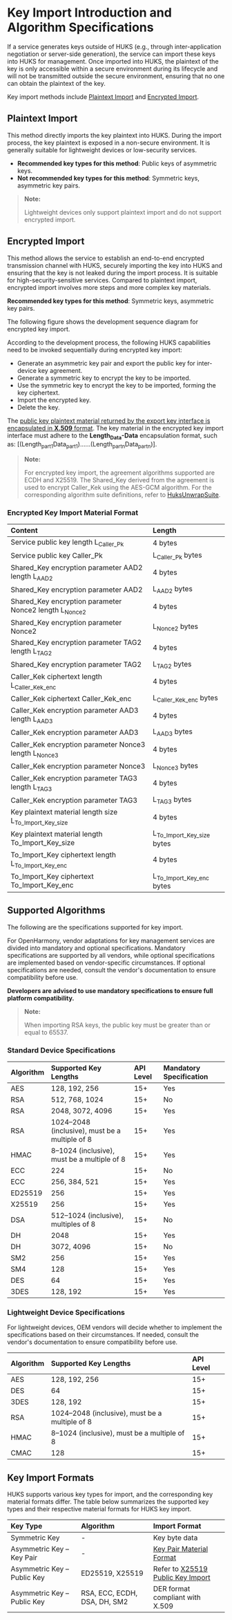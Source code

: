 # Key Import Introduction and Algorithm Specifications  

If a service generates keys outside of HUKS (e.g., through inter-application negotiation or server-side generation), the service can import these keys into HUKS for management. Once imported into HUKS, the plaintext of the key is only accessible within a secure environment during its lifecycle and will not be transmitted outside the secure environment, ensuring that no one can obtain the plaintext of the key.  

Key import methods include [Plaintext Import](#plaintext-import) and [Encrypted Import](#encrypted-import).  

## Plaintext Import  

This method directly imports the key plaintext into HUKS. During the import process, the key plaintext is exposed in a non-secure environment. It is generally suitable for lightweight devices or low-security services.  

- **Recommended key types for this method**: Public keys of asymmetric keys.  
- **Not recommended key types for this method**: Symmetric keys, asymmetric key pairs.  

> **Note:**  
>  
> Lightweight devices only support plaintext import and do not support encrypted import.  

## Encrypted Import  

This method allows the service to establish an end-to-end encrypted transmission channel with HUKS, securely importing the key into HUKS and ensuring that the key is not leaked during the import process. It is suitable for high-security-sensitive services. Compared to plaintext import, encrypted import involves more steps and more complex key materials.  

**Recommended key types for this method**: Symmetric keys, asymmetric key pairs.  

The following figure shows the development sequence diagram for encrypted key import.  

According to the development process, the following HUKS capabilities need to be invoked sequentially during encrypted key import:  

- Generate an asymmetric key pair and export the public key for inter-device key agreement.  
- Generate a symmetric key to encrypt the key to be imported.  
- Use the symmetric key to encrypt the key to be imported, forming the key ciphertext.  
- Import the encrypted key.  
- Delete the key.  

The [public key plaintext material returned by the export key interface is encapsulated in **X.509** format](./cj-huks-concepts.md#public-key-material-format). The key material in the encrypted key import interface must adhere to the **Length<sub>Data</sub>-Data** encapsulation format, such as: [(Length<sub>part1</sub>Data<sub>part1</sub>)……(Length<sub>partn</sub>Data<sub>partn</sub>)].  

> **Note:**  
>  
> For encrypted key import, the agreement algorithms supported are ECDH and X25519. The Shared_Key derived from the agreement is used to encrypt Caller_Kek using the AES-GCM algorithm. For the corresponding algorithm suite definitions, refer to [HuksUnwrapSuite](../../../../reference/source_en/UniversalKeystoreKit/cj-apis-security_huks.md#class-huksunwrapsuite).  

### Encrypted Key Import Material Format  

| Content | Length |  
| :-------- | :-------- |  
| Service public key length L<sub>Caller_Pk</sub> | 4 bytes |  
| Service public key Caller_Pk | L<sub>Caller_Pk</sub> bytes |  
| Shared_Key encryption parameter AAD2 length L<sub>AAD2</sub> | 4 bytes |  
| Shared_Key encryption parameter AAD2 | L<sub>AAD2</sub> bytes |  
| Shared_Key encryption parameter Nonce2 length L<sub>Nonce2</sub> | 4 bytes |  
| Shared_Key encryption parameter Nonce2 | L<sub>Nonce2</sub> bytes |  
| Shared_Key encryption parameter TAG2 length L<sub>TAG2</sub> | 4 bytes |  
| Shared_Key encryption parameter TAG2 | L<sub>TAG2</sub> bytes |  
| Caller_Kek ciphertext length L<sub>Caller_Kek_enc</sub> | 4 bytes |  
| Caller_Kek ciphertext Caller_Kek_enc | L<sub>Caller_Kek_enc</sub> bytes |  
| Caller_Kek encryption parameter AAD3 length L<sub>AAD3</sub> | 4 bytes |  
| Caller_Kek encryption parameter AAD3 | L<sub>AAD3</sub> bytes |  
| Caller_Kek encryption parameter Nonce3 length L<sub>Nonce3</sub> | 4 bytes |  
| Caller_Kek encryption parameter Nonce3 | L<sub>Nonce3</sub> bytes |  
| Caller_Kek encryption parameter TAG3 length L<sub>TAG3</sub> | 4 bytes |  
| Caller_Kek encryption parameter TAG3 | L<sub>TAG3</sub> bytes |  
| Key plaintext material length size L<sub>To_Import_Key_size</sub> | 4 bytes |  
| Key plaintext material length To_Import_Key_size | L<sub>To_Import_Key_size</sub> bytes |  
| To_Import_Key ciphertext length L<sub>To_Import_Key_enc</sub> | 4 bytes |  
| To_Import_Key ciphertext To_Import_Key_enc | L<sub>To_Import_Key_enc</sub> bytes |  

## Supported Algorithms  

The following are the specifications supported for key import.  

<!--Del-->  
For OpenHarmony, vendor adaptations for key management services are divided into mandatory and optional specifications. Mandatory specifications are supported by all vendors, while optional specifications are implemented based on vendor-specific circumstances. If optional specifications are needed, consult the vendor's documentation to ensure compatibility before use.  

**Developers are advised to use mandatory specifications to ensure full platform compatibility.**  
<!--DelEnd-->  

> **Note:**  
>  
> When importing RSA keys, the public key must be greater than or equal to 65537.  

### Standard Device Specifications  

| Algorithm | Supported Key Lengths | API Level | <!--DelCol4-->Mandatory Specification |  
| :-------- | :-------- | :-------- | :-------- |  
| AES | 128, 192, 256 | 15+ | Yes |  
| <!--DelRow-->RSA | 512, 768, 1024 | 15+ | No |  
| RSA | 2048, 3072, 4096 | 15+ | Yes |  
| RSA | 1024–2048 (inclusive), must be a multiple of 8 | 15+ | Yes |  
| HMAC | 8–1024 (inclusive), must be a multiple of 8 | 15+ | Yes |  
| <!--DelRow-->ECC | 224 | 15+ | No |  
| ECC | 256, 384, 521 | 15+ | Yes |  
| ED25519 | 256 | 15+ | Yes |  
| X25519 | 256 | 15+ | Yes |  
| <!--DelRow-->DSA | 512–1024 (inclusive), multiples of 8 | 15+ | No |  
| DH | 2048 | 15+ | Yes |  
| <!--DelRow-->DH | 3072, 4096 | 15+ | No |  
| SM2 | 256 | 15+ | Yes |  
| SM4 | 128 | 15+ | Yes |  
| DES | 64 | 15+ | Yes |  
| 3DES | 128, 192 | 15+ | Yes |  

### Lightweight Device Specifications  

<!--Del-->  
For lightweight devices, OEM vendors will decide whether to implement the specifications based on their circumstances. If needed, consult the vendor's documentation to ensure compatibility before use.  
<!--DelEnd-->  

| Algorithm | Supported Key Lengths | API Level |  
| :-------- | :-------- | :-------- |  
| AES | 128, 192, 256 | 15+ |  
| DES | 64 | 15+ |  
| 3DES | 128, 192 | 15+ |  
| RSA | 1024–2048 (inclusive), must be a multiple of 8 | 15+ |  
| HMAC | 8–1024 (inclusive), must be a multiple of 8 | 15+ |  
| CMAC | 128 | 15+ |  

## Key Import Formats  

HUKS supports various key types for import, and the corresponding key material formats differ. The table below summarizes the supported key types and their respective material formats for HUKS key import.  

| Key Type | Algorithm | Import Format |  
| :-------- | :-------- | :-------- |  
| Symmetric Key | - | Key byte data |  
| Asymmetric Key – Key Pair | - | [Key Pair Material Format](./cj-huks-concepts.md#key-pair-material-format) |  
| Asymmetric Key – Public Key | ED25519, X25519 | Refer to [X25519 Public Key Import](./cj-huks-import-key-in-plaintext.md#importing-an-x25519-public-key) |  
| Asymmetric Key – Public Key | RSA, ECC, ECDH, DSA, DH, SM2 | DER format compliant with X.509 |